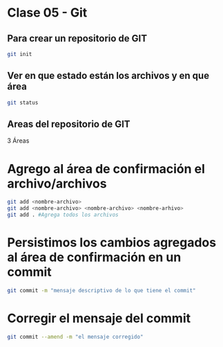 # Clase 05 - Git

## Para crear un repositorio de GIT

```sh
git init
```

## Ver en que estado están los archivos y en que área

```sh
git status
```

## Areas del repositorio de GIT

3 Áreas

# Agrego al área de confirmación el archivo/archivos

```sh
git add <nombre-archivo>
git add <nombre-archivo> <nombre-archivo> <nombre-arhivo>
git add . #Agrega todos los archivos
```

# Persistimos los cambios agregados al área de confirmación en un commit

```sh
git commit -m "mensaje descriptivo de lo que tiene el commit"
```

# Corregir el mensaje del commit

```sh
git commit --amend -m "el mensaje corregido"
```

